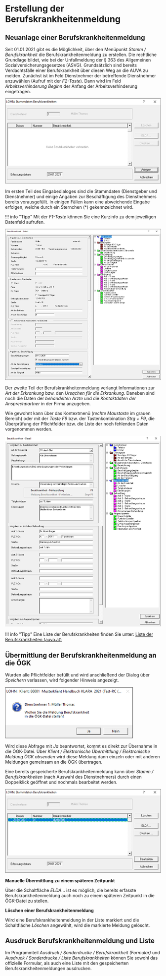 # Erstellung der Berufskrankheitenmeldung

## Neuanlage einer Berufskrankheitenmeldung

Seit 01.01.2021 gibt es die Möglichkeit, über den Menüpunkt *Stamm / Berufskrankheit* die Berufskrankheitenmeldung zu erstellen. Die rechtliche Grundlage bildet, wie bei der Unfallmeldung der § 363 des Allgemeinen Sozialversicherungsgesetzes (ASVG). Grundsätzlich sind bereits Verdachtsfälle einer Berufskrankheit über diesen Weg an die AUVA zu melden. Zunächst ist im Feld Dienstnehmer der betreffende Dienstnehmer anzuwählen (Aufruf mit der *F2-Taste*). Dann wird im Feld *Arbeitsverhinderung Beginn* der Anfang der Arbeitsverhinderung eingetragen.

![Image](<img/image357.png>)

Im ersten Teil des Eingabedialoges sind die Stammdaten (Dienstgeber und Dienstnehmer) und einige Angaben zur Beschäftigung des Dienstnehmers bereits vorausgefüllt. In einigen Fällen kann eine abweichende Eingabe erfolgen, welche durch ein Sternchen (\*) gekennzeichnet wird.

!!! info "Tipp"
    Mit der *F1-Taste* können Sie eine Kurzinfo zu dem jeweiligen Datenfeld aufrufen.

![Image](<img/image358.png>)

Der zweite Teil der Berufskrankheitenmeldung verlangt Informationen zur *Art der Erkrankung* bzw. den *Ursachen für die Erkrankung*. Daneben sind noch die Daten der *behandelten Ärzte* und die *Kontaktdaten der Ansprechpartner* in der Firma anzugeben.

Wie gewohnt kann über das Kontextmenü (*rechte Maustaste* im grauen Bereich) oder mit der *Taste F9* bzw. der Tastenkombination *Strg + F9*, die Überprüfung der Pflichtfelder bzw. die Liste der noch fehlenden Daten vorgenommen werden.

![Image](<img/image359.png>)

!!! info "Tipp"
    Eine Liste der Berufskrankheiten finden Sie unter: [Liste der Berufskrankheiten (auva.at)](https://www.auva.at/cdscontent/load?contentid=10008.541831&version=1587108317)

## Übermittlung der Berufskrankheitenmeldung an die ÖGK

Wurden alle Pflichtfelder befüllt und wird anschließend der Dialog über *Speichern* verlassen, wird folgender Hinweis angezeigt.

![Image](<img/image360.png>)

Wird diese Abfrage mit *Ja* beantwortet, kommt es direkt zur Übernahme in die ÖGK-Datei. Über *Klient / Elektronische Übermittlung / Elektronische Meldung ÖGK absenden* wird diese Meldung dann einzeln oder mit anderen Meldungen gemeinsam an die ÖGK übertragen.

Eine bereits gespeicherte Berufskrankheitenmeldung kann über *Stamm / Berufskrankheiten* (nach Auswahl des Dienstnehmers) durch einen Doppelklick geöffnet und nochmals bearbeitet werden.

![Image](<img/image361.png>)

**Manuelle Übermittlung zu einem späteren Zeitpunkt**

Über die Schaltfläche *ELDA*… ist es möglich, die bereits erfasste Berufskrankheitenmeldung auch noch zu einem späteren Zeitpunkt in die ÖGK-Datei zu stellen.

**Löschen einer Berufskrankheitenmeldung**

Wird eine Berufskrankheitenmeldung in der Liste markiert und die Schaltfläche *Löschen* angewählt, wird die markierte Meldung gelöscht.

## Ausdruck Berufskrankheitenmeldung und Liste

Im Programmteil *Ausdruck / Sonderdrucke / Berufskrankheit (Formular)* und *Ausdruck / Sonderdrucke / Liste Berufskrankheiten* können Sie sowohl das offizielle Formular, als auch eine Liste mit den gespeicherten Berufskrankheitenmeldungen ausdrucken.